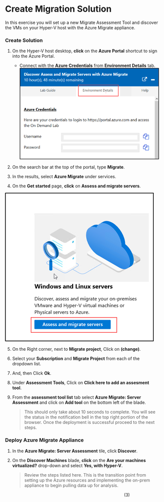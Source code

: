 # Create Migration Solution

In this exercise you will set up a new Migrate Assessment Tool and discover the VMs on your Hyper-V host with the Azure Migrate appliance.

### Create Solution

1. On the Hyper-V host desktop, **click** on the **Azure Portal** shortcut to sign into the Azure Portal.

      - Connect with the **Azure Credentials** from **Environment Details** tab.
![Credentials](image/azureportal.png)

2.  On the search bar at the top of the portal, type **Migrate**.
3.  In the results, select **Azure Migrate** under services.
4.  On the **Get started** page, **click** on **Assess and migrate servers**.

![Access and Migrate](image/assessmigrate.png)

5.  On the Right corner, next to **Migrate project**, Click on **(change)**.
6.  Select your **Subscription** and **Migrate Project** from each of the dropdown list.
7.  And, then Click **Ok**.
8.  Under **Assessment Tools**, Click on **Click here to add an assesment tool**.
9.  From the **assessment tool list** tab select **Azure Migrate: Server Assessment** and click on **Add tool** on the bottom left of the blade.

	>This should only take about 10 seconds to complete. You will see the status in the notification bell in the top right portion of the browser. Once the deployment is successful proceed to the next steps. 

### Deploy Azure Migrate Appliance

1. In the **Azure Migrate: Server Assessment** tile, click **Discover**.
2. On the **Discover Machines** blade, **click** on the **Are your machines virtualized?** drop-down and select **Yes, with Hyper-V**.

	>Review the steps listed here. This is the transition point from setting up the Azure resources and implementing the on-prem appliance to begin pulling data up for analysis.

&nbsp;&nbsp;&nbsp;&nbsp;&nbsp;&nbsp;&nbsp;&nbsp;&nbsp;&nbsp;&nbsp;&nbsp;&nbsp;&nbsp;&nbsp;&nbsp;&nbsp;&nbsp;&nbsp;&nbsp;&nbsp;&nbsp;&nbsp;&nbsp;&nbsp;&nbsp;&nbsp;&nbsp;&nbsp;&nbsp;&nbsp;&nbsp;&nbsp;&nbsp;&nbsp;&nbsp;&nbsp;&nbsp;&nbsp;&nbsp;&nbsp;&nbsp;&nbsp;&nbsp;&nbsp;&nbsp;&nbsp;&nbsp;&nbsp;&nbsp;&nbsp;&nbsp;&nbsp;&nbsp;&nbsp;&nbsp;&nbsp;&nbsp;&nbsp;&nbsp;&nbsp;&nbsp;&nbsp;&nbsp;&nbsp;&nbsp;&nbsp;&nbsp;&nbsp;&nbsp;&nbsp;&nbsp;&nbsp;&nbsp;&nbsp;&nbsp;&nbsp;&nbsp;&nbsp;&nbsp;&nbsp;&nbsp;&nbsp;&nbsp;&nbsp;&nbsp;&nbsp;&nbsp;&nbsp;&nbsp;&nbsp;&nbsp;&nbsp;&nbsp;&nbsp;&nbsp;&nbsp;&nbsp;&nbsp;(3)
